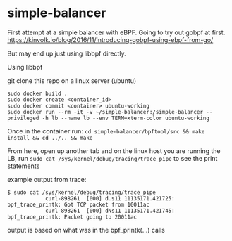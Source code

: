 # simple-balancer
First attempt at a simple balancer with eBPF. Going to try out gobpf at first. https://kinvolk.io/blog/2016/11/introducing-gobpf-using-ebpf-from-go/

But may end up just using libbpf directly.



Using libbpf

git clone this repo on a linux server (ubuntu)
```
sudo docker build .
sudo docker create <container_id> 
sudo docker commit <container> ubuntu-working
sudo docker run --rm -it -v ~/simple-balancer:/simple-balancer --privileged -h lb --name lb --env TERM=xterm-color ubuntu-working
```
Once in the container run:
`cd simple-balancer/bpftool/src && make install && cd ../.. && make`

From here, open up another tab and on the linux host you are running the LB, run `sudo cat /sys/kernel/debug/tracing/trace_pipe` to see the print statements

example output from trace:
```
$ sudo cat /sys/kernel/debug/tracing/trace_pipe
            curl-898261  [000] d.s11 11135171.421725: bpf_trace_printk: Got TCP packet from 10011ac
            curl-898261  [000] dNs11 11135171.421745: bpf_trace_printk: Packet going to 20011ac
```
output is based on what was in the bpf_printk(...) calls
